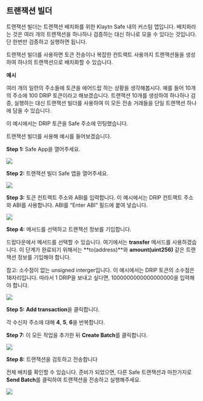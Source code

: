 
## 트랜잭션 빌더<a id="Transaction Builder"></a>

트랜잭션 빌더는 트랜잭션 배치화를 위한 Klaytn Safe 내의 커스텀 앱입니다.  배치화라는 것은 여러 개의 트랜잭션을 하나하나 검증하는 대신 하나로 모을 수 있다는 것입니다. 단 한번만 검증하고 실행하면 됩니다.

트랜잭션 빌더를 사용하면 토큰 전송이나 복잡한 컨트랙트 사용까지 트랜잭션들을 생성하여 하나의 트랜잭션으로 배치화할 수 있습니다.

**예시**

여러 개의 일련의 주소들에 토큰을 에어드랍 하는 상황을 생각해봅시다. 예를 들어 10개의 주소에 100 DRIP 토큰이라고 해보겠습니다. 트랜잭션 10개를 생성하여 하나하나 검증, 실행하는 대신 트랜잭션 빌더를 사용하여 이 모든 전송 거래들을 단일 트랜잭션 하나에 담을 수 있습니다.

이 예시에서는 DRIP 토큰을 Safe 주소에 민팅했습니다.

트랜잭션 빌더를 사용해 예시를 들어보겠습니다.



**Step 1:** Safe App을 열어주세요.

![](../img/klaytn-safe/15_safeApps.png)

**Step 2:** 트랜잭션 빌더 Safe 앱을 열어주세요.

![](../img/klaytn-safe/16_safeTxBuilder.png)

**Step 3:** 토큰 컨트랙트 주소와 ABI를 입력합니다. 이 예시에서는 DRIP 컨트랙트 주소와 ABI를 사용합니다. ABI를 “Enter ABI” 필드에 붙여 넣습니다.

![](../img/klaytn-safe/17_safeTxBatchAddrAbi.gif)

**Step 4:** 메서드를 선택하고 트랜잭션 정보를 기입합니다.

드랍다운에서 메서드를 선택할 수 있습니다. 여기에서는 **transfer** 메서드를 사용하겠습니다. 이 단계가 완료되기 위해서는 **to(address)**와 **amount(uint256)** 같은 트랜잭션 정보를 기입해야 합니다.


참고: 소수점이 없는 unsigned interger입니다. 이 예시에서는 DRIP 토큰의 소수점은 18자리입니다. 따라서 1 DRIP을 보내고 싶다면, 1000000000000000000을 입력해야 합니다.

![](../img/klaytn-safe/18_safeTxBatchTxInfo.gif)

**Step 5:** **Add transaction**을 클릭합니다.

각 수신자 주소에 대해 **4**, **5**, **6**을 반복합니다.

**Step 7:** 이 모든 작업을 추가한 뒤 **Create Batch**를 클릭합니다.

![](../img/klaytn-safe/19_safeTxBatch.gif)

**Step 8:** 트랜잭션을 검토하고 전송합니다

전체 배치를 확인할 수 있습니다. 준비가 되었으면, 다른 Safe 트랜잭션과 마찬가지로 **Send Batch**를 클릭하여 트랜잭션을 전송하고 실행해주세요.

![](../img/klaytn-safe/20_safeTxBuildExec.gif)